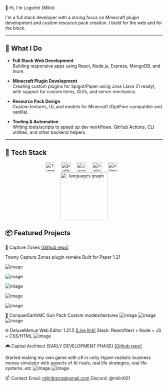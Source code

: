 👋 Hi, I'm Logichh {Milin}

I'm a full stack developer with a strong focus on Minecraft plugin development and custom resource pack creation. I build for the web and for the block.

---

## 🚀 What I Do

- **Full Stack Web Development**  
  Building responsive apps using React, Node.js, Express, MongoDB, and more.

- **Minecraft Plugin Development**  
  Creating custom plugins for Spigot/Paper using Java (Java 21 ready), with support for custom items, GUIs, and server mechanics.

- **Resource Pack Design**  
  Custom textures, UI, and models for Minecraft (OptiFine-compatible and vanilla).

- **Tooling & Automation**  
  Writing tools/scripts to speed up dev workflows. GitHub Actions, CLI utilities, and other backend helpers.

---
## 🧰 Tech Stack

<div align="center">
  <img src="https://cdn.jsdelivr.net/gh/devicons/devicon/icons/typescript/typescript-original.svg" height="30" alt="typescript logo"  />
  <img width="12" />
  <img src="https://cdn.jsdelivr.net/gh/devicons/devicon/icons/python/python-original.svg" height="30" alt="python logo"  />
  <img width="12" />
  <img src="https://cdn.jsdelivr.net/gh/devicons/devicon/icons/java/java-original.svg" height="30" alt="java logo"  />
  <img width="12" />
  <img src="https://cdn.jsdelivr.net/gh/devicons/devicon/icons/cplusplus/cplusplus-original.svg" height="30" alt="cplusplus logo"  />
  <img width="12" />
  <img src="https://cdn.jsdelivr.net/gh/devicons/devicon/icons/c/c-original.svg" height="30" alt="c logo"  />
  <img width="12" />
</div>

<div align="center">
  <img src="https://github-readme-stats.vercel.app/api/top-langs?username=logichh&locale=en&hide_title=true&layout=compact&card_width=320&langs_count=6&theme=dracula&hide_border=true" height="150" alt="languages graph"  />
</div

---
## 📦 Featured Projects

🔧 Capture Zones [[Github repo]](https://github.com/logichh/CaptureZones)

Towny Capture Zones plugin remake
Built for Paper 1.21

![image](https://github.com/user-attachments/assets/63fd18c9-a2f4-413b-91e6-68836884c8ea)

![image](https://github.com/user-attachments/assets/e586d5e8-fbc0-433d-8886-9b5b41e78d92)

![image](https://github.com/user-attachments/assets/e93bb764-5240-4d14-b0e3-a1bee9357572)

![image](https://github.com/user-attachments/assets/1ba1a1a1-4bd8-4f58-841e-bd034f68c9f8)

![image](https://github.com/user-attachments/assets/8105a581-a42e-4c9a-a238-3c1d53a3c022)


🎨 ConquerEarthMC Gun Pack
Custom models/textures
![image](https://github.com/user-attachments/assets/49c8f276-b041-493f-a54e-3588dde58055)
![image](https://github.com/user-attachments/assets/761592f0-c70d-4ce6-973d-3395f9b5475f)
![image](https://github.com/user-attachments/assets/3b32380b-4a2a-43ed-b289-83103f7a82da)


🌐 DeluxeMenus Web Editor 1.21.5 [[Live link]](https://github.com/logichh/adykei)
Stack: React/Next + Node + JS + CSS/HTML
![image](https://github.com/user-attachments/assets/9c8e35b3-dd3b-4ca3-a03d-916ca347d0e5)

🎮 Capital Architect (EARLY DEVELOPMENT PHASE) [[Github repo]](https://github.com/logichh/Capital)

Started making my own game with c# in unity
Hyper-realistic business money simulator with aspects of AI rivals, real life strategies, real life systems..etc
![image](https://github.com/user-attachments/assets/40a1e944-7cce-4b98-9bf9-c25b26f8018d)
![image](https://github.com/user-attachments/assets/339bfa9b-58d1-490b-83c1-0850e22b5705)

📫 Contact
Email: milinbiznis@gmail.com
Discord: @milin001
